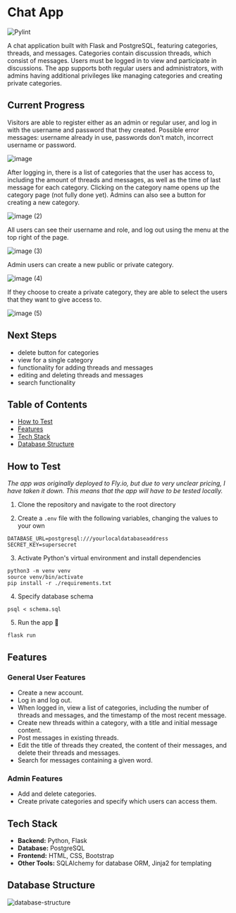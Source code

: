 # Chat App

![Pylint](https://github.com/avanine/tsoha-chat-app/actions/workflows/pylint.yml/badge.svg)

A chat application built with Flask and PostgreSQL, featuring categories, threads, and messages. Categories contain discussion threads, which consist of messages. Users must be logged in to view and participate in discussions. The app supports both regular users and administrators, with admins having additional privileges like managing categories and creating private categories.

## Current Progress

Visitors are able to register either as an admin or regular user, and log in with the username and password that they created. Possible error messages: username already in use, passwords don't match, incorrect username or password.

![image](https://github.com/user-attachments/assets/0c2bffef-bf06-4913-87fa-fbe505c66a92)

After logging in, there is a list of categories that the user has access to, including the amount of threads and messages, as well as the time of last message for each category. Clicking on the category name opens up the category page (not fully done yet). Admins can also see a button for creating a new category.

![image (2)](https://github.com/user-attachments/assets/87c1e7dd-0db5-420d-95ec-6141743517c9)

All users can see their username and role, and log out using the menu at the top right of the page.

![image (3)](https://github.com/user-attachments/assets/031d41d2-6e04-4c89-8489-aa66e8695ed9)

Admin users can create a new public or private category.

![image (4)](https://github.com/user-attachments/assets/1fb72457-e100-46c5-bcfe-92fa0515b7db)

If they choose to create a private category, they are able to select the users that they want to give access to.

![image (5)](https://github.com/user-attachments/assets/4cf3c0a9-8927-4697-a476-575b9bfde76f)

## Next Steps

- delete button for categories
- view for a single category
- functionality for adding threads and messages
- editing and deleting threads and messages
- search functionality

## Table of Contents

- [How to Test](#how-to-test)
- [Features](#features)
- [Tech Stack](#tech-stack)
- [Database Structure](#database-structure)

## How to Test

_The app was originally deployed to Fly.io, but due to very unclear pricing, I have taken it down. This means that the app will have to be tested locally._

1. Clone the repository and navigate to the root directory

2. Create a ``.env`` file with the following variables, changing the values to your own

```
DATABASE_URL=postgresql:///yourlocaldatabaseaddress
SECRET_KEY=supersecret
```

3. Activate Python's virtual environment and install dependencies

```
python3 -m venv venv
source venv/bin/activate
pip install -r ./requirements.txt
```

4. Specify database schema

```
psql < schema.sql
```

5. Run the app 🦄

```
flask run
```

## Features

### General User Features
- Create a new account.
- Log in and log out.
- When logged in, view a list of categories, including the number of threads and messages, and the timestamp of the most recent message.
- Create new threads within a category, with a title and initial message content.
- Post messages in existing threads.
- Edit the title of threads they created, the content of their messages, and delete their threads and messages.
- Search for messages containing a given word.

### Admin Features
- Add and delete categories.
- Create private categories and specify which users can access them.

## Tech Stack

- **Backend:** Python, Flask
- **Database:** PostgreSQL
- **Frontend:** HTML, CSS, Bootstrap
- **Other Tools:** SQLAlchemy for database ORM, Jinja2 for templating

## Database Structure


![database-structure](https://github.com/user-attachments/assets/8dd78b49-ef99-46eb-9ca7-c64886879815)
